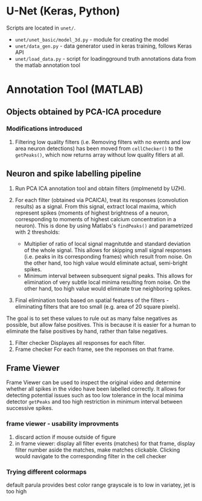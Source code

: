 # U-Net (Keras, Python)

Scripts are located in `unet/`. 

- `unet/unet_basic/model_3d.py` - module for creating the model
- `unet/data_gen.py` - data generator used in keras training, follows Keras API
- `unet/load_data.py` - script for loadingground truth annotations data from the matlab annotation tool

# Annotation Tool (MATLAB)

## Objects obtained by PCA-ICA procedure

### Modifications introduced

1. Filtering low quality filters (i.e. Removing filters with no events and low area neuron detections) has been moved from `cellChecker()` to the `getPeaks()`, which now returns array without low quality fitlers at all.

## Neuron and spike labelling pipeline

1. Run PCA ICA annotation tool and obtain filters (implmenetd by UZH).
1. For each filter (obtained via PCAICA), treat its responses (convolution results) as a signal. From this signal, extract local maxima, which represent spikes (moments of highest brightness of a neuron, corresponding to moments of highest calcium concentration in a neuron). This is done by using Matlabs's `findPeaks()` and parametrized with 2 thresholds:

   - Multiplier of ratio of local signal magnitutde and standard deviation of the whole signal. This allows for skipping small signal responses (i.e. peaks in its corresponding frames) which result from noise. On the other hand, too high value would eliminate actual, semi-bright spikes.
   - Minimum interval between subsequent signal peaks. This allows for elimination of very subtle local minima resulting from noise. On the other hand, too high value would eliminate true neighboring spikes.

1. Final elimination tools based on spatial features of the filters - eliminating filters that are too small (e.g. area of 20 square pixels).

The goal is to set these values to rule out as many false negatives as possible, but allow false positives. This is because it is easier for a human to eliminate the false positives by hand, rather than false negatives.

1. Filter checker
   Displayes all responses for each filter.
2. Frame checker
   For each frame, see the reponses on that frame.

## Frame Viewer

Frame Viewer can be used to inspect the original video and determine whether all spikes in the video have been labelled correctly. It allows for detecting potential issues such as too low tolerance in the local minima detector `getPeaks` and too high restriction in minimum interval between successive spikes.

### frame viewer - usability improvments

1. discard action if mouse outside of figure
2. in frame viewer: display all filter events (matches) for that frame, display filter number aside the matches, make matches clickable. Clicking would navigate to the corresponding filter in the cell checker

### Trying different colormaps

default parula provides best color range
grayscale is to low in variatey, jet is too high


